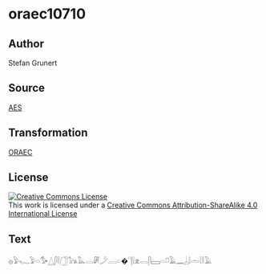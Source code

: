 # oraec10710

## Author

Stefan Grunert

## Source

[AES](https://github.com/simondschweitzer/aes)

## Transformation

[ORAEC](https://oraec.github.io/)

## License

<a rel="license" href="http://creativecommons.org/licenses/by-sa/4.0/"><img alt="Creative Commons License" style="border-width:0" src="https://i.creativecommons.org/l/by-sa/4.0/88x31.png" /></a><br />This work is licensed under a <a rel="license" href="http://creativecommons.org/licenses/by-sa/4.0/">Creative Commons Attribution-ShareAlike 4.0 International License</a>

## Text

𓐍𓅱𓆑𓅱𓏏𓅜𓉴𓋴𓌉𓃂𓃥𓅓𓂋𓏞𓌳𓐙𓏏�𓊹𓍛𓁷𓂋𓋴𓈙𓏏𓍔𓄿𓈖𓐣𓌃𓏛𓇋𓎛𓄿<br>
